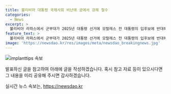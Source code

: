 ```yaml
---
title: 볼리비아 대통령 국제사회 비난에 궁에서 강제 철수
categories:
  - News
excerpt: >
  볼리비아 라파스에서 군부대가 2025년 대통령 선거에 모랄레스 전 대통령의 입후보에 반대해 대통령궁으로 무력으로 진입하려다가 철수했다. 후안 호세 주니가 총사령관인 군대는 장갑차 등을 동원해 진입했으나, 국제적인 비난에 직면하며 철수한 것으로 알려졌다. 아르세 대통령은 민주주의를 강조하며 군대의 해산을 요구했다. (출처: AFP=뉴스1)
feature_text: >
  볼리비아 라파스에서 군부대가 2025년 대통령 선거에 모랄레스 전 대통령의 입후보에 반대해 대통령궁으로 무력으로 진입하려다가 철수했다. 후안 호세 주니가 총사령관인 군대는 장갑차 등을 동원해 진입했으나, 국제적인 비난에 직면하며 철수한 것으로 알려졌다. 아르세 대통령은 민주주의를 강조하며 군대의 해산을 요구했다. (출처: AFP=뉴스1)
image: 'https://newsdao.kr/res/images/meta/newsdao_breakingnews.jpg'
---
```


<p><img src="https://newsdao.kr/res/images/meta/newsdao_breakingnews.jpg" alt="implanttips 속보" /></p>

<p>발표하신 글을 참고하여 아래에 글을 작성하겠습니다. 혹시 참고 자료 등이 있으시다면 그 내용을 미리 공유해 주시면 감사하겠습니다.</p>
실시간 뉴스 속보는, <a href="https://newsdao.kr" rel="dofollow">https://newsdao.kr</a>


